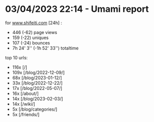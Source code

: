 # 03/04/2023 22:14 - Umami report
for www.shifeiti.com [24h] :

 - 446 (-62) page views
 - 159 (-22) uniques
 - 107 (-24) bounces
 - 7h 24' 3'' (-1h 52' 33'') totaltime


top 10 urls:
 - 116x [/]
 - 109x [/blog/2022-12-09/]
 - 68x [/blog/2023-01-12/]
 - 33x [/blog/2022-12-22/]
 - 17x [/blog/2022-05-07/]
 - 16x [/about/]
 - 14x [/blog/2023-02-03/]
 - 14x [/wiki/]
 - 5x [/blog/categories/]
 - 5x [/friends/]


